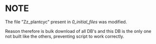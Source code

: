 # NOTE

The file "Zz_plantcyc" present in *0_initial_files* was modified.

Reason therefore is bulk download of all DB's and this DB is the only one not built like the others, preventing script to work correctly.
